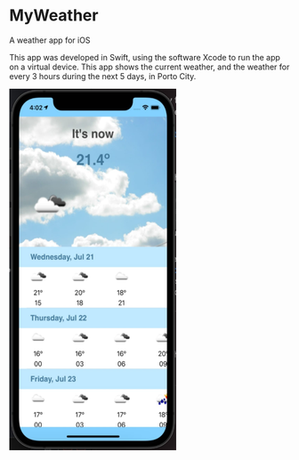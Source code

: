 # MyWeather
A weather app for iOS

This app was developed in Swift, using the software Xcode to run the app on a virtual device. This app shows the current weather, and the weather for every 3 hours during the next 5 days, in Porto City.

<img src="https://github.com/luamendonca21/MyWeather/blob/main/assets/weatherapp.jpg" width="300" height="650">
